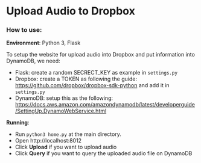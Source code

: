# Upload Audio to Dropbox

### How to use:

**Environment**: Python 3, Flask

To setup the website for upload audio into Dropbox and put information into DynamoDB, we need:
- Flask: create a random SECRECT_KEY as example in `settings.py`
- Dropbox: create a TOKEN as following the guide: https://github.com/dropbox/dropbox-sdk-python and add it in `settings.py`
- DynamoDB: setup this as the following: https://docs.aws.amazon.com/amazondynamodb/latest/developerguide/SettingUp.DynamoWebService.html

**Running**:
- Run `python3 home.py` at the main directory.
- Open http://localhost:8012
- Click **Upload** if you want to upload audio
- Click **Query** if you want to query the uploaded audio file on DynamoDB
